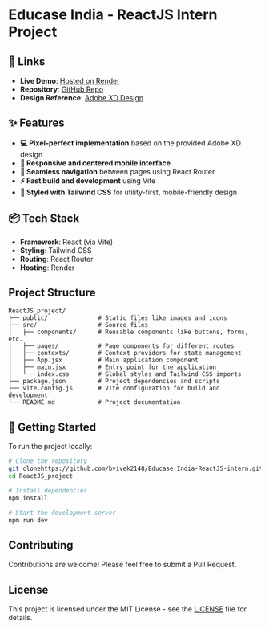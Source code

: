 # Educase India - ReactJS Intern Project

## 🔗 Links
- **Live Demo**: [Hosted on Render](https://educase-reactjs.onrender.com)
- **Repository**: [GitHub Repo](https://github.com/bvivek2148/Educase_India-ReactJS-intern.git)
- **Design Reference**: [Adobe XD Design](https://adobe.com/design)

## ✨ Features
- **💻 Pixel-perfect implementation** based on the provided Adobe XD design
- **📱 Responsive and centered mobile interface**
- **🔄 Seamless navigation** between pages using React Router
- **⚡ Fast build and development** using Vite
- **🎨 Styled with Tailwind CSS** for utility-first, mobile-friendly design

## 📦 Tech Stack
- **Framework**: React (via Vite)
- **Styling**: Tailwind CSS
- **Routing**: React Router
- **Hosting**: Render



## Project Structure
```
ReactJS_project/
├── public/              # Static files like images and icons
├── src/                 # Source files
│   ├── components/      # Reusable components like buttons, forms, etc.
│   ├── pages/           # Page components for different routes
│   ├── contexts/        # Context providers for state management
│   ├── App.jsx          # Main application component
│   ├── main.jsx         # Entry point for the application
│   └── index.css        # Global styles and Tailwind CSS imports
├── package.json         # Project dependencies and scripts
├── vite.config.js       # Vite configuration for build and development
└── README.md            # Project documentation
```


## 📁 Getting Started
To run the project locally:

```bash
# Clone the repository
git clonehttps://github.com/bvivek2148/Educase_India-ReactJS-intern.git
cd ReactJS_project

# Install dependencies
npm install

# Start the development server
npm run dev
```

## Contributing
Contributions are welcome! Please feel free to submit a Pull Request.

## License
This project is licensed under the MIT License - see the [LICENSE](LICENSE) file for details. 

